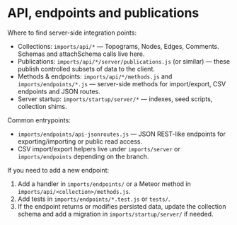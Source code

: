 # API, endpoints and publications

Where to find server-side integration points:

- Collections: `imports/api/*` — Topograms, Nodes, Edges, Comments. Schemas and attachSchema calls live here.
- Publications: `imports/api/*/server/publications.js` (or similar) — these publish controlled subsets of data to the client.
- Methods & endpoints: `imports/api/*/methods.js` and `imports/endpoints/*.js` — server-side methods for import/export, CSV endpoints and JSON routes.
- Server startup: `imports/startup/server/*` — indexes, seed scripts, collection shims.

Common entrypoints:

- `imports/endpoints/api-jsonroutes.js` — JSON REST-like endpoints for exporting/importing or public read access.
- CSV import/export helpers live under `imports/server` or `imports/endpoints` depending on the branch.

If you need to add a new endpoint:

1. Add a handler in `imports/endpoints/` or a Meteor method in `imports/api/<collection>/methods.js`.
2. Add tests in `imports/endpoints/*.test.js` or `tests/`.
3. If the endpoint returns or modifies persisted data, update the collection schema and add a migration in `imports/startup/server/` if needed.
